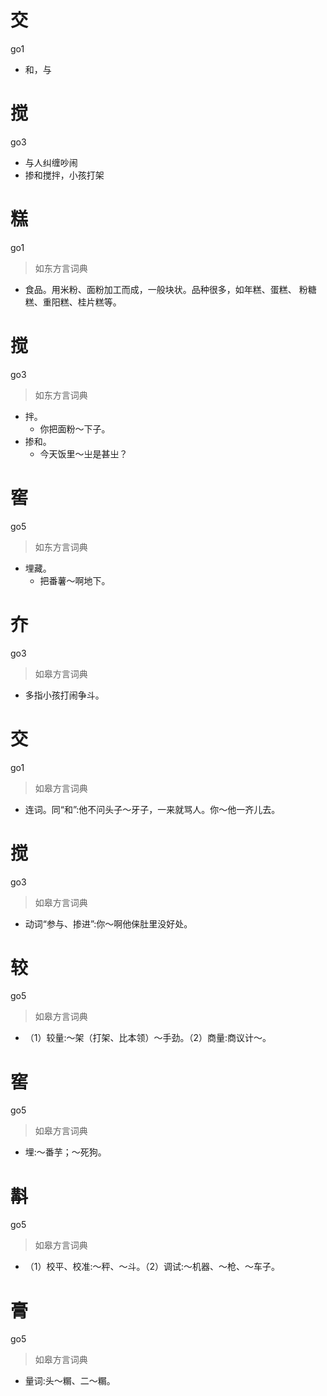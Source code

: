 # 交
go1
- 和，与

# 搅
go3
- 与人纠缠吵闹
- 掺和搅拌，小孩打架

# 糕
go1
> 如东方言词典
- 食品。用米粉、面粉加工而成，一般块状。品种很多，如年糕、蛋糕、  粉糖糕、重阳糕、桂片糕等。

# 搅
go3
> 如东方言词典
- 拌。
  - 你把面粉～下子。
- 掺和。
  - 今天饭里～㞢是甚㞢？

# 窖
go5
> 如东方言词典
- 埋藏。
  - 把番薯～啊地下。

# 夰
go3
> 如皋方言词典
- 多指小孩打闹争斗。

# 交
go1
> 如皋方言词典
- 连词。同“和”:他不问头子～牙子，一来就骂人。你～他一齐儿去。

# 搅
go3
> 如皋方言词典
- 动词“参与、掺进”:你～啊他俫肚里没好处。

# 较
go5
> 如皋方言词典
- （1）较量:～架（打架、比本领）～手劲。（2）商量:商议计～。

# 窖
go5
> 如皋方言词典
- 埋:～番芋；～死狗。

# 斠
go5
> 如皋方言词典
- （1）校平、校准:～秤、～斗。（2）调试:～机器、～枪、～车子。

# 膏
go5
> 如皋方言词典
- 量词:头～糏、二～糏。
